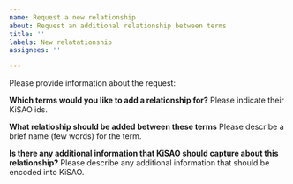 ```yaml
---
name: Request a new relationship
about: Request an additional relationship between terms
title: ''
labels: New relatationship
assignees: ''

---
```


Please provide information about the request:

**Which terms would you like to add a relationship for?**
Please indicate their KiSAO ids.

**What relatioship should be added between these terms**
Please describe a brief name (few words) for the term.

**Is there any additional information that KiSAO should capture about this relationship?**
Please describe any additional information that should be encoded into KiSAO.
